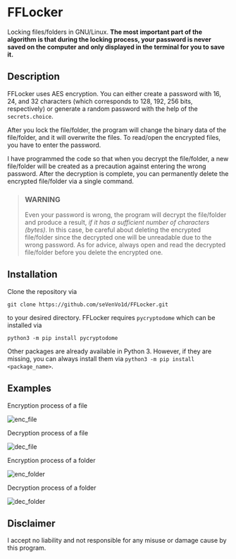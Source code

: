 # FFLocker

Locking files/folders in GNU/Linux. **The most important part of the algorithm is that during the locking process, your password is never saved on the computer and only displayed in the terminal for you to save it.**

## Description

FFLocker uses AES encryption. You can either create a password with 16, 24, and 32 characters (which corresponds to 128, 192, 256 bits, respectively) or generate a random password with the help of the `secrets.choice`.

After you lock the file/folder, the program will change the binary data of the file/folder, and it will overwrite the files. To read/open the encrypted files, you have to enter the password.

I have programmed the code so that when you decrypt the file/folder, a new file/folder will be created as a precaution against entering the wrong password. After the decryption is complete, you can permanently delete the encrypted file/folder via a single command.

> ### WARNING
>
> Even your password is wrong, the program will decrypt the file/folder and produce a result, *if it has a sufficient number of characters (bytes)*. In this case, be careful about deleting the encrypted file/folder since the decrypted one will be unreadable due to the wrong password. As for advice, always open and read the decrypted file/folder before you delete the encrypted one.

## Installation

Clone the repository via

    git clone https://github.com/seVenVo1d/FFLocker.git

to your desired directory. FFLocker requires `pycryptodome` which can be installed via

    python3 -m pip install pycryptodome

Other packages are already available in Python 3. However, if they are missing, you can always install them via `python3 -m pip install <package_name>`.

## Examples

Encryption process of a file

![enc_file](https://user-images.githubusercontent.com/45866787/193124480-0827db5a-3dc0-4e33-9c86-0972662f139b.png)

Decryption process of a file

![dec_file](https://user-images.githubusercontent.com/45866787/193124625-71160d5a-9f89-4f9f-a842-dadcc89399e5.png)

Encryption process of a folder

![enc_folder](https://user-images.githubusercontent.com/45866787/193124673-ce1f931a-848b-4d11-8a4f-945b917c839b.png)

Decryption process of a folder

![dec_folder](https://user-images.githubusercontent.com/45866787/193124688-11459f63-5d6d-45d5-88fb-aa732c9ea8c4.png)

## Disclaimer

I accept no liability and not responsible for any misuse or damage cause by this program.
